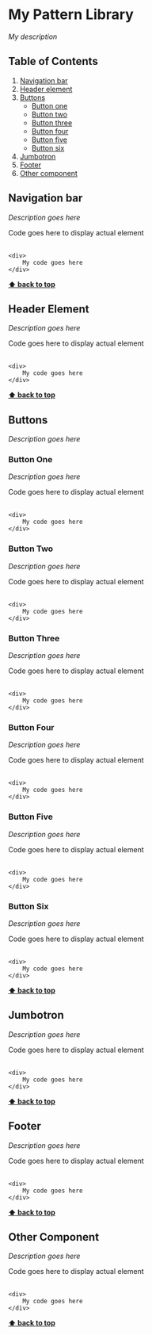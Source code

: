 # My Pattern Library

*My description*



## Table of Contents

  1. [Navigation bar](#navigation-bar)
  1. [Header element](#header-element)
  1. [Buttons](#buttons)
     * [Button one](#button-one)
     * [Button two](#button-two)
     * [Button three](#button-three)
     * [Button four](#button-four)
     * [Button five](#button-five)
     * [Button six](#button-six)
  1. [Jumbotron](#jumbotron)
  1. [Footer](#footer)
  1. [Other component](#other-component)


## Navigation bar

*Description goes here*

<div>
    Code goes here to display actual element
</div>
<br />
  

    <div>
        My code goes here
    </div>
    

**[⬆ back to top](#table-of-contents)**

## Header Element

*Description goes here*

<div>
    Code goes here to display actual element
</div>
<br />

    <div>
        My code goes here
    </div>

**[⬆ back to top](#table-of-contents)**

## Buttons

*Description goes here*

### Button One

*Description goes here*

<div>
    Code goes here to display actual element
</div>
<br />

    <div>
        My code goes here
    </div>

### Button Two

*Description goes here*

<div>
    Code goes here to display actual element
</div>
<br />

    <div>
        My code goes here
    </div>

### Button Three

*Description goes here*

<div>
    Code goes here to display actual element
</div>
<br />

    <div>
        My code goes here
    </div>

### Button Four

*Description goes here*

<div>
    Code goes here to display actual element
</div>
<br />

    <div>
        My code goes here
    </div>
  
### Button Five

*Description goes here*

<div>
    Code goes here to display actual element
</div>
<br />

    <div>
        My code goes here
    </div>

### Button Six

*Description goes here*

<div>
    Code goes here to display actual element
</div>
<br />

    <div>
        My code goes here
    </div>
  
**[⬆ back to top](#table-of-contents)**

## Jumbotron

*Description goes here*

<div>
    Code goes here to display actual element
</div>
<br />

    <div>
        My code goes here
    </div>
  
**[⬆ back to top](#table-of-contents)**

## Footer

*Description goes here*

<div>
    Code goes here to display actual element
</div>
<br />

    <div>
        My code goes here
    </div>
  
**[⬆ back to top](#table-of-contents)**

## Other Component

*Description goes here*

<div>
    Code goes here to display actual element
</div>
<br />

    <div>
        My code goes here
    </div>
  
**[⬆ back to top](#table-of-contents)**